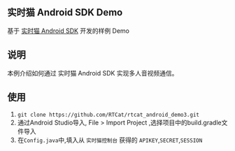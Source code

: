 ## 实时猫 Android SDK Demo
基于 [实时猫 Android SDK](https://shishimao.com) 开发的样例 Demo

## 说明
本例介绍如何通过 实时猫 Android SDK 实现多人音视频通信。

## 使用

1. `git clone https://github.com/RTCat/rtcat_android_demo3.git`
2. 通过Android Studio导入, File > Import Project ,选择项目中的build.gradle文件导入
3. 在`Config.java`中,填入从 `实时猫控制台` 获得的 `APIKEY`,`SECRET`,`SESSION`





